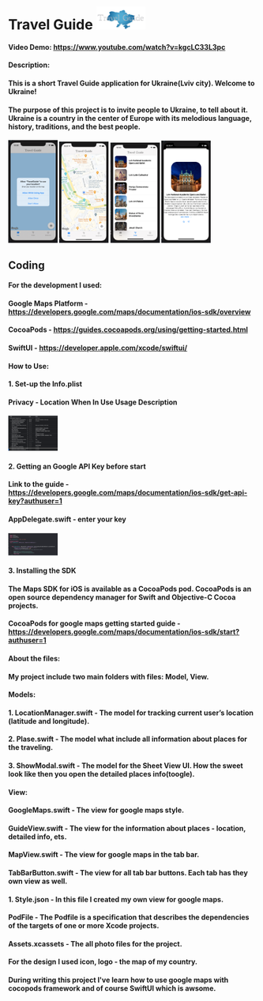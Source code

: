 # Travel Guide <img src="image/logo.png" width="100">
#### Video Demo:  <https://www.youtube.com/watch?v=kgcLC33L3pc>
#### Description:
#### This is a short Travel Guide application for Ukraine(Lviv city).  Welcome to Ukraine!
#### The purpose of this project is to invite people to Ukraine, to tell about it. Ukraine is a country in the center of Europe with its melodious language, history, traditions, and the best people.

 #### <img src="image/2.png" width="100">  <img src="image/3.png" width="100"> <img src="image/4.png" width="100"> <img src="image/5.png" width="100">

## Coding
#### For the development I used:
#### Google Maps Platform - https://developers.google.com/maps/documentation/ios-sdk/overview
#### CocoaPods - https://guides.cocoapods.org/using/getting-started.html
#### SwiftUI - https://developer.apple.com/xcode/swiftui/

#### How to Use:
#### 1. Set-up the Info.plist
#### Privacy - Location When In Use Usage Description
#### <img src="image/info.png" width="100">
#### 2. Getting an Google API Key before start
#### Link to the guide - https://developers.google.com/maps/documentation/ios-sdk/get-api-key?authuser=1
#### AppDelegate.swift - enter your key
#### <img src="image/key.png" width="100">
#### 3. Installing the SDK
#### The Maps SDK for iOS is available as a CocoaPods pod. CocoaPods is an open source dependency manager for Swift and Objective-C Cocoa projects.
#### CocoaPods for google maps getting started guide - https://developers.google.com/maps/documentation/ios-sdk/start?authuser=1
#### About the files:
#### My project include two main folders with files: Model, View.
#### Models: 
#### 1. LocationManager.swift - The model for tracking current user’s location (latitude and longitude). 
#### 2. Plase.swift - The model what include all information about places for the traveling.
#### 3. ShowModal.swift - The model for the Sheet View UI. How the sweet look like then you open the detailed places info(toogle).

#### View:
#### GoogleMaps.swift - The view for google maps style.
#### GuideView.swift - The view for the information about places - location, detailed info, ets.
#### MapView.swift - The view for google maps in the tab bar.
#### TabBarButton.swift - The view for all  tab bar buttons. Each tab has they own view as well.

#### 1. Style.json - In this file I created my own view for google maps.
#### PodFile - The Podfile is a specification that describes the dependencies of the targets of one or more Xcode projects. 
#### Assets.xcassets - The all photo files for the project. 
#### For the design I used icon, logo -  the map of my country. 

#### During writing this project I've learn how to use google maps with cocopods framework and of course SwiftUI which is awsome.

